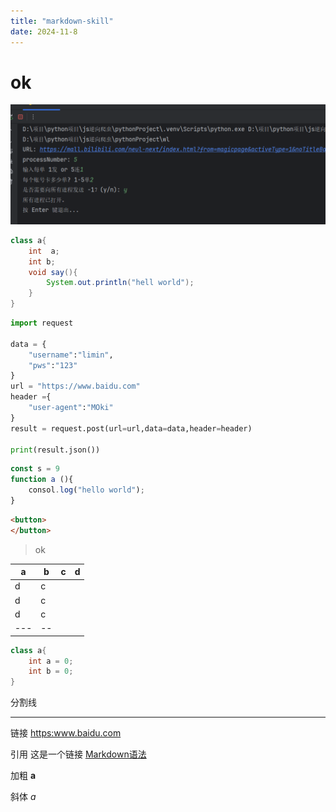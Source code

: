 ```yaml
---
title: "markdown-skill"
date: 2024-11-8
---
```



# ok

![图片语法](asset/ok.png)

```java
class a{
    int  a;
    int b;
    void say(){
        System.out.println("hell world");
    }
}
```

```python
import request

data = {
    "username":"limin",
    "pws":"123"
}
url = "https://www.baidu.com"
header ={
    "user-agent":"MOki"
}
result = request.post(url=url,data=data,header=header)

print(result.json())
```

```javascript
const s = 9
function a (){
    consol.log("hello world");
}

```

```html
<button>
</button>
```

>ok

|a |b |c | d  |
|--|---|--|--- |
|d | c | |    |
|d | c | |    |
|d | c | |    |
|---|--| |    |

```java
class a{
    int a = 0;
    int b = 0;
}
```

分割线

-----

链接
<https:www.baidu.com>

引用
这是一个链接 [Markdown语法](https://markdown.com.cn)

加粗
**a**

斜体
*a*
